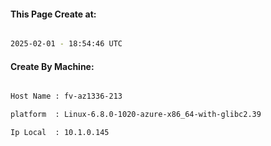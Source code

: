 
   
#### This Page Create at:

```bash

2025-02-01 - 18:54:46 UTC

```

#### Create By Machine:

```bash

Host Name : fv-az1336-213

platform  : Linux-6.8.0-1020-azure-x86_64-with-glibc2.39

Ip Local  : 10.1.0.145

```

